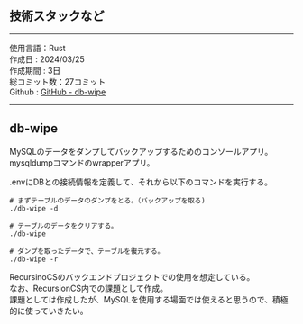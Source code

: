 
## 技術スタックなど  

---  

使用言語：Rust  
作成日 : 2024/03/25  
作成期間 : 3日  
総コミット数：27コミット  
Github : [GitHub - db-wipe](https://github.com/kip2/db-wipe)  

---  

## db-wipe  

MySQLのデータをダンプしてバックアップするためのコンソールアプリ。  
mysqldumpコマンドのwrapperアプリ。  

.envにDBとの接続情報を定義して、それから以下のコマンドを実行する。  

```shell  
# まずテーブルのデータのダンプをとる。（バックアップを取る)  
./db-wipe -d  

# テーブルのデータをクリアする。  
./db-wipe  

# ダンプを取ったデータで、テーブルを復元する。  
./db-wipe -r  
```  

RecursinoCSのバックエンドプロジェクトでの使用を想定している。  
なお、RecursionCS内での課題として作成。  
課題としては作成したが、MySQLを使用する場面では使えると思うので、積極的に使っていきたい。  

